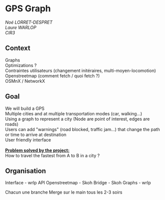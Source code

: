 # GPS Graph
*Noé LORRET-DESPRET*<br>
*Laure WARLOP*<br>
*CIR3*<br>

## Context
Graphs<br>
Optimizations ?<br>
Contraintes utilisateurs (changement initéraires, multi-moyen-locomotion)<br>
Openstreetmap (comment fetch / quoi fetch ?)<br>
OSMnX / NetworkX<br>

## Goal
We will build a GPS<br>
Multiple cities and at multiple transportation modes (car, walking...)<br>
Using a graph to represent a city (Node are point of interest, edges are roads)<br>
Users can add "warnings" (road blocked, traffic jam...) that change the path or time to arrive at destination<br>
User friendly interface<br>
<br>
**<u>Problem solved by the project:</u>**<br>
How to travel the fastest from A to B in a city ?<br>


## Organisation
Interface - wrlp
API Openstreetmap - Skoh 
Bridge - Skoh
Graphs - wrlp

Chacun une branche
Merge sur le main tous les 2-3 soirs
